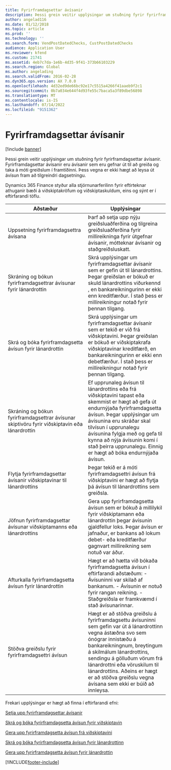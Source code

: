 ```yaml
---
title: Fyrirframdagsettar ávísanir
description: Þessi grein veitir upplýsingar um stuðning fyrir fyrirframdagsettar ávísanir. Úthlutaðar ávísanir eru gefnar út til að inna af hendi og taka á móti greiðslum á framtíðardegi.
author: angelad116
ms.date: 01/12/2018
ms.topic: article
ms.prod: ''
ms.technology: ''
ms.search.form: VendPostDatedChecks, CustPostDatedChecks
audience: Application User
ms.reviewer: kfend
ms.custom: 21741
ms.assetid: 4eb7c7da-1e6b-4d35-9f41-373b66103229
ms.search.region: Global
ms.author: angelading
ms.search.validFrom: 2016-02-28
ms.dyn365.ops.version: AX 7.0.0
ms.openlocfilehash: 4d32ed9de66bc92e17c5515a4266f41aaeb9f2c1
ms.sourcegitcommit: 0b7a034e644f4d93fe55c7baca5a3f89dbe56898
ms.translationtype: MT
ms.contentlocale: is-IS
ms.lasthandoff: 07/14/2022
ms.locfileid: "9151362"
---
```

# <a name="postdated-checks"></a>Fyrirframdagsettar ávísanir

[!include [banner](../includes/banner.md)]

Þessi grein veitir upplýsingar um stuðning fyrir fyrirframdagsettar ávísanir. Fyrirframdagsettar ávísanir eru ávísanir sem eru gefnar út til að greiða og taka á móti greiðslum í framtíðinni. Þess vegna er ekki hægt að leysa út ávísun fram að tilgreindri dagsetningu.

Dynamics 365 Finance styður alla stjórnunarferilinn fyrir eftirteknar athuganir bæði á viðskiptakröfum og viðskiptaskuldum, eins og sýnt er í eftirfarandi töflu.
<table>
<colgroup>
<col width="50%" />
<col width="50%" />
</colgroup>
<thead>
<tr class="header">
<th>Aðstæður</th>
<th>Upplýsingar</th>
</tr>
</thead>
<tbody>
<tr class="odd">
<td>Uppsetning fyrirframdagsettra ávísana</td>
<td>Þarf að setja upp nýju greiðsluaðferðina og tilgreina greiðsluaðferðina fyrir millireikninga fyrir útgefnar ávísanir, mótteknar ávísanir og staðgreiðsluskatt.</td>
</tr>
<tr class="even">
<td>Skráning og bókun fyrirframdagsettrar ávísunar fyrir lánardrottin</td>
<td>Skrá upplýsingar um fyrirframdagsettar ávísanir sem er gefin út til lánardrottins. Þegar greiðslan er bókuð er skuld lánardrottins viðurkennd , en bankareikningurinn er ekki enn kreditfærður. Í stað þess er millireikningur notað fyrir þennan tilgang. </td>
</tr>
<tr class="odd">
<td>Skrá og bóka fyrirframdagsetta ávísun fyrir lánardrottin</td>
<td>Skrá upplýsingar um fyrirframdagsettar ávísanir sem er tekið er við frá viðskiptavini. Þegar greiðslan er bókuð er viðskiptakrafa viðskiptavinar kreditfærð, en bankareikningurinn er ekki enn debetfærður. Í stað þess er millireikningur notað fyrir þennan tilgang.</td>
</tr>
<tr class="even">
<td>Skráning og bókun fyrirframdagsettrar ávísunar skiptivöru fyrir viðskiptavin eða lánardrottin</td>
<td>
Ef upprunaleg ávísun til lánardrottins eða frá viðskiptavini tapast eða skemmist er hægt að gefa út endurnýjaða fyrirframdagsetta ávísun. Þegar upplýsingar um ávísunina eru skráðar skal tilvísun í upprunalegu ávísunina fylgja með og gefa til kynna að nýja ávísunin komi í stað þeirra upprunalegu. Einnig er hægt að bóka endurnýjaða ávísun.</td>
</tr>
<tr class="odd">
<td>Flytja fyrirframdagsettar ávísanir viðskiptavinar til lánardrottins</td>
<td>Þegar tekið er á móti fyrirframdagsettri ávísun frá viðskiptavini er hægt að flytja þá ávísun til lánardrottins sem greiðsla.</td>
</tr>
<tr class="even">
<td>Jöfnun fyrirframdagsettar ávísunar viðskiptamanns eða lánardrottins</td>
<td>Gera upp fyrirframdagsetta ávísun sem er bókuð á millilykil fyrir viðskiptamann eða lánardrottin þegar ávísunin gjaldfellur loks. Þegar ávísun er jafnaður, er bankans að lokum debet- eða kreditfærður gagnvart millireikning sem notuð var áður.</td>
</tr>
<tr class="odd">
<td>Afturkalla fyrirframdagsetta ávísun fyrir lánardrottin</td>
<td>Hægt er að hætta við bókaða fyrirframdagsetta ávísun í eftirfarandi aðstæðum: - Ávísuninni var skilað af bankanum.
- Ávísunin er notuð fyrir rangan reikning.
- Staðgreiðsla er framkvæmd í stað ávísunarinnar.
  </td>
  </tr>
  <tr class="even">
  <td>Stöðva greiðslu fyrir fyrirframdagsettri ávísun</td>
  <td>Hægt er að stöðva greiðslu á fyrirframdagsettu ávísuninni sem gefin var út á lánardrottinn vegna ástæðna svo sem ónógrar innistæðu á bankareikningnum, breytingum á skilmálum lánardrottins, sendingu á gölluðum vörum frá lánardrottni eða vöruskilum til lánardrottins. Aðeins er hægt er að stöðva greiðslu vegna ávísana sem ekki er búið að innleysa.</td>
  </tr>
  </tbody>
  </table>



Frekari upplýsingar er hægt að finna í eftirfarandi efni:

[Setja upp fyrirframdagsettar ávísanir](tasks/set-up-postdated-checks.md)

[Skrá og bóka fyrirframdagsetta ávísun fyrir viðskiptavin](tasks/register-post-postdated-check-customer.md)

[Gera upp fyrirframdagsetta ávísun frá viðskiptavini](tasks/settle-postdated-check-customer.md)

[Skrá og bóka fyrirframdagsetta ávísun fyrir lánardrottinn](tasks/register-post-postdated-check-vendor.md) 

[Gera upp fyrirframdagsetta ávísun fyrir lánardrottin](tasks/settle-postdated-check-vendor.md)





[!INCLUDE[footer-include](../../includes/footer-banner.md)]
